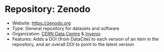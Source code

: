 # Repository: Zenodo

- Website: https://zenodo.org
- Type: General repository for datasets and software
- Organization: [CERN Data Centre](https://home.cern/science/computing/data-centre) & [Invenio](https://inveniosoftware.org/)
- Features: Adds a DOI (from DataCite) to each version of an item in the repository, 
  and an overall DOI to point to the latest version
